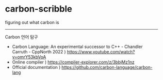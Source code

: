 # carbon-scribble
figuring out what carbon is

---
Carbon 언어 탐구
- Carbon Language: An experimental successor to C++ - Chandler Carruth - CppNorth 2022 ) https://www.youtube.com/watch?v=omrY53kbVoA
- Online compiler ) https://compiler-explorer.com/z/3bbjMz1nz
- Official documentation ) https://github.com/carbon-language/carbon-lang
